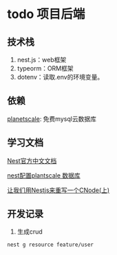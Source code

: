 # todo 项目后端

## 技术栈

1. nest.js：web框架
2. typeorm：ORM框架
3. dotenv：读取.env的环境变量。



## 依赖

[planetscale](https://app.planetscale.com/): 免费mysql云数据库



## 学习文档

[Nest官方中文文档](http://nestjs.inode.club/)

[nest配置plantscale 数据库](https://planetscale.com/blog/build-a-user-management-api-with-nestjs-mysql)

[让我们用Nestjs来重写一个CNode(上)](https://github.com/jiayisheji/blog/issues/18)




## 开发记录

1. 生成crud

```bash
nest g resource feature/user
```

